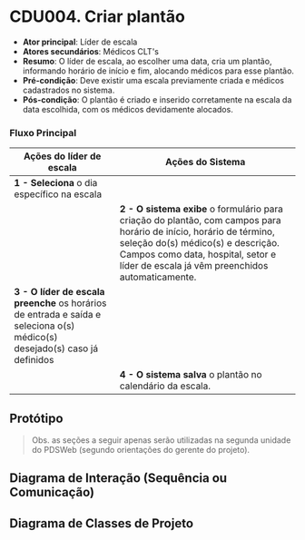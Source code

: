 # CDU004. Criar plantão

* **Ator principal**: Líder de escala
* **Atores secundários**: Médicos CLT's
* **Resumo**: O líder de escala, ao escolher uma data, cria um plantão, informando horário de início e fim, alocando médicos para esse plantão.
* **Pré-condição**: Deve existir uma escala previamente criada e médicos cadastrados no sistema.
* **Pós-condição**: O plantão é criado e inserido corretamente na escala da data escolhida, com os médicos devidamente alocados.

### Fluxo Principal

| Ações do líder de escala                                                                           | Ações do Sistema                                                                                                                                                                                                                    |
| ----------------------------------------------------------------------------------------- | ----------------------------------------------------------------------------------------------------------------------------------------------------------------------------------------------------------------------------------- |
| **1 - Seleciona** o dia específico na escala                                       |                                                                                                                                                                                                                                     |
|                                                                                           | **2 - O sistema exibe** o formulário para criação do plantão, com campos para horário de início, horário de término, seleção do(s) médico(s) e descrição. Campos como data, hospital, setor e líder de escala já vêm preenchidos automaticamente. |
| **3 - O líder de escala preenche** os horários de entrada e saída e seleciona o(s) médico(s) desejado(s) caso já definidos |                                                                                                                                                                                                                                     |
|                                                                                           | **4 - O sistema salva** o plantão no calendário da escala.       



## Protótipo


> Obs. as seções a seguir apenas serão utilizadas na segunda unidade do PDSWeb (segundo orientações do gerente do projeto).

## Diagrama de Interação (Sequência ou Comunicação)



## Diagrama de Classes de Projeto

